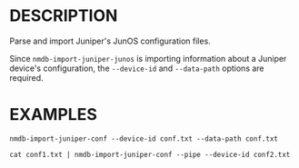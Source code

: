 DESCRIPTION
===========

Parse and import Juniper's JunOS configuration files.

Since `nmdb-import-juniper-junos` is importing information about a Juniper
device's configuration, the `--device-id` and `--data-path` options are required.


EXAMPLES
======== 
``` 
nmdb-import-juniper-conf --device-id conf.txt --data-path conf.txt

cat conf1.txt | nmdb-import-juniper-conf --pipe --device-id conf2.txt
```
